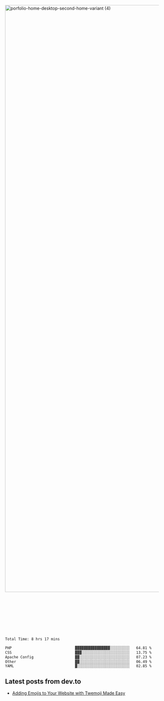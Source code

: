 <img width="1920" alt="porfolio-home-desktop-second-home-variant (4)" src="https://user-images.githubusercontent.com/44812120/231556360-1ee1d327-1a45-4bda-a93d-dd32a34149e4.png">
 
 
 
 
 
 <br><br><br><br><br><br><br>
<!--START_SECTION:waka-->

```txt
Total Time: 8 hrs 17 mins

PHP                             ▓▓▓▓▓▓▓▓▓▓▓▓▓▓▓▓░░░░░░░░░   64.81 %
CSS                             ▓▓▓░░░░░░░░░░░░░░░░░░░░░░   13.75 %
Apache Config                   ▓▓░░░░░░░░░░░░░░░░░░░░░░░   07.23 %
Other                           ▓▓░░░░░░░░░░░░░░░░░░░░░░░   06.49 %
YAML                            ▓░░░░░░░░░░░░░░░░░░░░░░░░   02.85 %
```

<!--END_SECTION:waka-->

## Latest posts from dev.to
<!-- MEDIUM-STORY-LIST:START -->
- [Adding Emojis to Your Website with Twemoji Made Easy](https://dev.to/danielsebesta/adding-emojis-to-your-website-with-twemoji-made-easy-mc8)
<!-- MEDIUM-STORY-LIST:END -->

